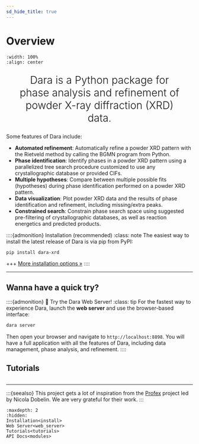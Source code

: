 ```yaml
---
sd_hide_title: true
---
```


<style>
    .keynote {
        font-size: 2em;
        font-weight: 300;
        text-align: center;
        margin: 24px 5%;
    }
</style>

# Overview

```{image} /_static/logo-with-text.svg
:width: 100%
:align: center
```

<p class="keynote">
Dara is a Python package for phase analysis and refinement of powder X-ray diffraction (XRD) data.
</p>

Some features of Dara include:

* **Automated refinement**: Automatically refine a powder XRD pattern with the Rietveld
  method by calling the BGMN program from Python.
* **Phase identification**: Identify phases in a powder XRD pattern using a parallelized
  tree search procedure customized to use any crystallographic database or provided
  CIFs.
* **Multiple hypotheses**: Compare between multiple possible fits (hypotheses) during phase
  identification performed on a powder XRD pattern.
* **Data visualization**: Plot powder XRD data and the results of phase identification
  and refinement, including missing/extra peaks.
* **Constrained search**: Constrain phase search space using suggested pre-filtering of
  crystallographic databases, as well as reaction energetics and predicted products.

::::{admonition} Installation (recommended)
:class: note
The easiest way to install the latest release of Dara is via pip from PyPI:

```
pip install dara-xrd
```

+++
[More installation options »](install.md)
::::

---

## Wanna have a quick try?
::::{admonition} 🚀 Try the Dara Web Server!
:class: tip
For the fastest way to experience Dara, launch the **web server** and use the browser-based interface:

```bash
dara server
```

Then open your browser and navigate to `http://localhost:8898`. You will have a full application with all the features of Dara, including data management, phase analysis, and refinement.
::::


## Tutorials

```{include} tutorial_grid.md
```

---
:::{seealso}
This project gets a lot of inspiration from the [Profex](https://www.profex-xrd.org/)
project led by Nicola Dobelin. We are very grateful for their work.
:::

```{toctree}
:maxdepth: 2
:hidden:
Installation<install>
Web Server<web_server>
Tutorials<tutorials>
API Docs<modules>
```
